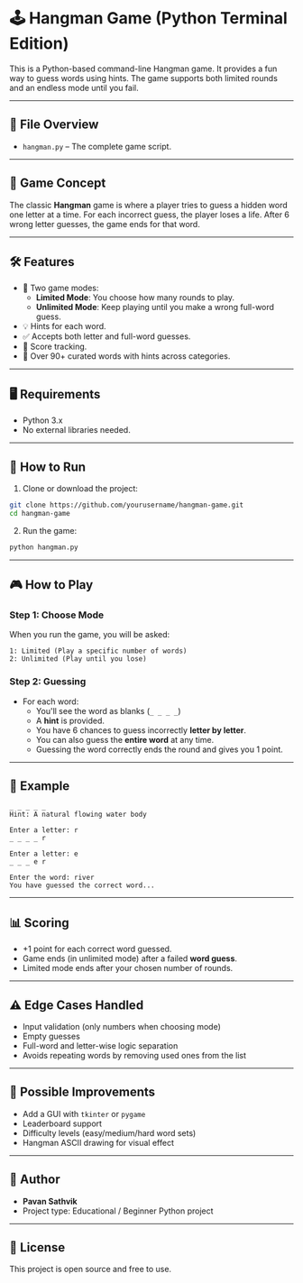 # 🕹️ Hangman Game (Python Terminal Edition)

This is a Python-based command-line Hangman game. It provides a fun way to guess words using hints. The game supports both limited rounds and an endless mode until you fail.

---

## 📂 File Overview

- `hangman.py` – The complete game script.

---

## 🧠 Game Concept

The classic **Hangman** game is where a player tries to guess a hidden word one letter at a time. For each incorrect guess, the player loses a life. After 6 wrong letter guesses, the game ends for that word.

---

## 🛠️ Features

- 🔢 Two game modes:
  - **Limited Mode**: You choose how many rounds to play.
  - **Unlimited Mode**: Keep playing until you make a wrong full-word guess.
- 💡 Hints for each word.
- ✅ Accepts both letter and full-word guesses.
- 🧮 Score tracking.
- 🧠 Over 90+ curated words with hints across categories.

---

## 🖥️ Requirements

- Python 3.x
- No external libraries needed.

---

## 🚀 How to Run

1. Clone or download the project:

```bash
git clone https://github.com/yourusername/hangman-game.git
cd hangman-game
```

2. Run the game:

```bash
python hangman.py
```

---

## 🎮 How to Play

### Step 1: Choose Mode

When you run the game, you will be asked:

```text
1: Limited (Play a specific number of words)
2: Unlimited (Play until you lose)
```

### Step 2: Guessing

- For each word:
  - You'll see the word as blanks (`_ _ _ _`)
  - A **hint** is provided.
  - You have 6 chances to guess incorrectly **letter by letter**.
  - You can also guess the **entire word** at any time.
  - Guessing the word correctly ends the round and gives you 1 point.

---

## 🧪 Example

```text
_ _ _ _ _
Hint: A natural flowing water body

Enter a letter: r
_ _ _ _ r

Enter a letter: e
_ _ _ e r

Enter the word: river
You have guessed the correct word...
```

---

## 📊 Scoring

- +1 point for each correct word guessed.
- Game ends (in unlimited mode) after a failed **word guess**.
- Limited mode ends after your chosen number of rounds.

---

## ⚠️ Edge Cases Handled

- Input validation (only numbers when choosing mode)
- Empty guesses
- Full-word and letter-wise logic separation
- Avoids repeating words by removing used ones from the list

---

## 📌 Possible Improvements

- Add a GUI with `tkinter` or `pygame`
- Leaderboard support
- Difficulty levels (easy/medium/hard word sets)
- Hangman ASCII drawing for visual effect

---

## 👤 Author

- **Pavan Sathvik**
- Project type: Educational / Beginner Python project

---

## 📝 License

This project is open source and free to use.
